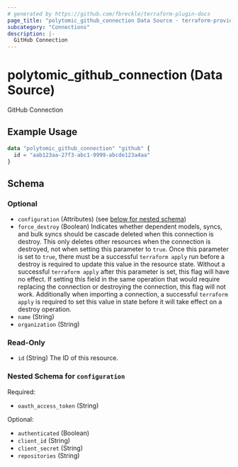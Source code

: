 ```yaml
---
# generated by https://github.com/fbreckle/terraform-plugin-docs
page_title: "polytomic_github_connection Data Source - terraform-provider-polytomic"
subcategory: "Connections"
description: |-
  GitHub Connection
---
```


# polytomic_github_connection (Data Source)

GitHub Connection

## Example Usage

```terraform
data "polytomic_github_connection" "github" {
  id = "aab123aa-27f3-abc1-9999-abcde123a4aa"
}
```

<!-- schema generated by tfplugindocs -->
## Schema

### Optional

- `configuration` (Attributes) (see [below for nested schema](#nestedatt--configuration))
- `force_destroy` (Boolean) Indicates whether dependent models, syncs, and bulk syncs should be cascade deleted when this connection is destroy. This only deletes other resources when the connection is destroyed, not when setting this parameter to `true`. Once this parameter is set to `true`, there must be a successful `terraform apply` run before a destroy is required to update this value in the resource state. Without a successful `terraform apply` after this parameter is set, this flag will have no effect. If setting this field in the same operation that would require replacing the connection or destroying the connection, this flag will not work. Additionally when importing a connection, a successful `terraform apply` is required to set this value in state before it will take effect on a destroy operation.
- `name` (String)
- `organization` (String)

### Read-Only

- `id` (String) The ID of this resource.

<a id="nestedatt--configuration"></a>
### Nested Schema for `configuration`

Required:

- `oauth_access_token` (String)

Optional:

- `authenticated` (Boolean)
- `client_id` (String)
- `client_secret` (String)
- `repositories` (String)


